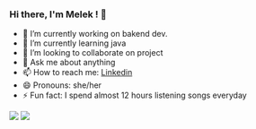 ### Hi there, I'm Melek !  👋

- 🔭 I’m currently working on bakend dev.
- 🌱 I’m currently learning java
- 👯 I’m looking to collaborate on project
- 💬 Ask me about anything
- 📫 How to reach me: [Linkedin](https://www.linkedin.com/in/melekturudi/)
- 😄 Pronouns: she/her
- ⚡ Fun fact: I spend almost 12 hours listening songs everyday
 <img src="https://github-profile-trophy.vercel.app/?username=melekturudi&theme=juicyfresh">
 <img src="https://github-readme-stats.vercel.app/api?username=melekturudi&theme=dark&show_icons=true/">
 
